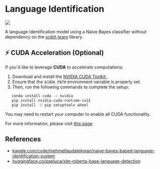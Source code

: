 # Language Identification

<a target="_blank" href="https://cookiecutter-data-science.drivendata.org/">
    <img src="https://img.shields.io/badge/CCDS-Project%20template-328F97?logo=cookiecutter" />
</a>

A language identification model using a Naive Bayes classifier without dependency on the <a href="https://scikit-learn.org" target="_blank">scikit-learn</a> library.

## ⚡ CUDA Acceleration (Optional)

If you'd like to leverage **CUDA** to accelerate computations:

1. Download and install the <a href="https://developer.nvidia.com/cuda-downloads" target="_blank"> NVIDIA CUDA Toolkit </a> .
2. Ensure that the `$CUDA_PATH` environment variable is properly set.
3. Then, run the following commands to complete the setup:

```bash
   conda install cuda -c nvidia
   pip install nvidia-cuda-runtime-cu12
   pip install -U pip setuptools wheel
```

You may need to restart your computer to enable all CUDA functionality.

For more information, please visit <a href="https://docs.nvidia.com/cuda/cuda-installation-guide-microsoft-windows/index.html" target="_blank">this page</a>

## References
- <a href="https://www.kaggle.com/code/mehmetlaudatekman/naive-bayes-based-language-identification-system">kaggle.com/code/mehmetlaudatekman/naive-bayes-based-language-identification-system</a>
- <a href="https://huggingface.co/papluca/xlm-roberta-base-language-detection">huggingface.co/papluca/xlm-roberta-base-language-detection</a>
